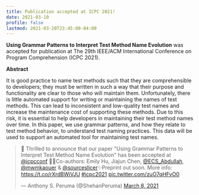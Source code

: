 ```yaml
---
title: Publication accepted at ICPC 2021!
date: 2021-03-10
profile: false
lastmod: 2021-03-20T23:45:00-04:00
---
```


**Using Grammar Patterns to Interpret Test Method Name Evolution** was accepted for publication at The 29th IEEE/ACM International Conference on Program Comprehension (ICPC 2021).

<!--more-->
**Abstract**

It is good practice to name test methods such that they are comprehensible to developers; they must be written in such a way that their purpose and functionality are clear to those who will maintain them. Unfortunately, there is little automated support for writing or maintaining the names of test methods. This can lead to inconsistent and low-quality test names and increase the maintenance cost of supporting these methods. Due to this risk, it is essential to help developers in maintaining their test method names over time. In this paper, we use grammar patterns, and how they relate to test method behavior, to understand test naming practices. This data will be used to support an automated tool for maintaining test names. 

<blockquote class="twitter-tweet"><p lang="en" dir="ltr">🎉 Thrilled to announce that our paper &quot;Using Grammar Patterns to Interpret Test Method Name Evolution&quot; has been accepted at <a href="https://twitter.com/icpcconf?ref_src=twsrc%5Etfw">@icpcconf</a> 🥳🎊Co-authors: Emily Hu, Jiajun Chen, <a href="https://twitter.com/ECS_Abdullah?ref_src=twsrc%5Etfw">@ECS_Abdullah</a>, <a href="https://twitter.com/mwmkaouer?ref_src=twsrc%5Etfw">@mwmkaouer</a> &amp; <a href="https://twitter.com/sourceslicer?ref_src=twsrc%5Etfw">@sourceslicer</a>✨Preprint out soon. More info: <a href="https://t.co/rXrdBWiVJU">https://t.co/rXrdBWiVJU</a> <a href="https://twitter.com/hashtag/icpc2021?src=hash&amp;ref_src=twsrc%5Etfw">#icpc2021</a> <a href="https://t.co/zuO7qHFvO0">pic.twitter.com/zuO7qHFvO0</a></p>&mdash; Anthony S. Peruma (@ShehanPeruma) <a href="https://twitter.com/ShehanPeruma/status/1368949393769062402?ref_src=twsrc%5Etfw">March 8, 2021</a></blockquote> <script async src="https://platform.twitter.com/widgets.js" charset="utf-8"></script>